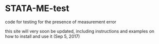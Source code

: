 # STATA-ME-test 

code for testing for the presence of measurement error

this site will very soon be updated, including instructions and examples on how to install and use it
(Sep 5, 2017)
